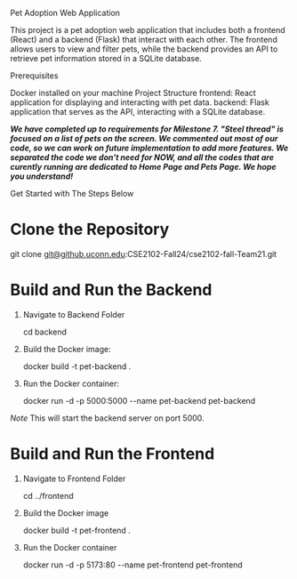 Pet Adoption Web Application

This project is a pet adoption web application that includes both a frontend (React) and a backend (Flask) that interact with each other. The frontend allows users to view and filter pets, while the backend provides an API to retrieve pet information stored in a SQLite database.

Prerequisites

Docker installed on your machine
Project Structure
frontend: React application for displaying and interacting with pet data.
backend: Flask application that serves as the API, interacting with a SQLite database.

***We have completed up to requirements for Milestone 7. "Steel thread" is focused on a list of pets on the screen. We commented out most of our code, so we can work on future implementation to add more features. We separated the code we don't need for NOW, and all the codes that are curently running are dedicated to Home Page and Pets Page. We hope you understand!***

Get Started with The Steps Below

# Clone the Repository
git clone git@github.uconn.edu:CSE2102-Fall24/cse2102-fall-Team21.git 

# Build and Run the Backend
1. Navigate to Backend Folder

   cd backend

2. Build the Docker image:

   docker build -t pet-backend .

3. Run the Docker container:

   docker run -d -p 5000:5000 --name pet-backend pet-backend

*Note* This will start the backend server on port 5000.

# Build and Run the Frontend

1. Navigate to Frontend Folder

   cd ../frontend

2. Build the Docker image

   docker build -t pet-frontend .

3. Run the Docker container

   docker run -d -p 5173:80 --name pet-frontend pet-frontend
